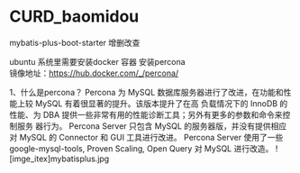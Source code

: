# CURD_baomidou
mybatis-plus-boot-starter 增删改查

ubuntu 系统里需要安装docker 容器
安装percona  
镜像地址：https://hub.docker.com/_/percona/

1、什么是percona？
Percona 为 MySQL 数据库服务器进行了改进，在功能和性能上较 MySQL 有着很显著的提升。该版本提升了在高 负载情况下的 InnoDB 的性能、为 DBA 提供一些非常有用的性能诊断工具；另外有更多的参数和命令来控制服务 器行为。
Percona Server 只包含 MySQL 的服务器版，并没有提供相应对 MySQL 的 Connector 和 GUI 工具进行改进。
Percona Server 使用了一些 google-mysql-tools, Proven Scaling, Open Query 对 MySQL 进行改造。 
![imge_itex]mybatisplus.jpg
